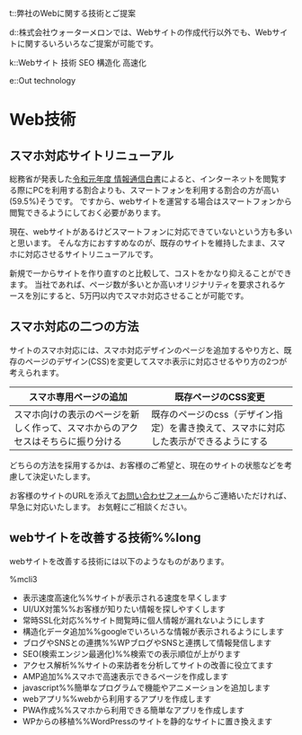 t::弊社のWebに関する技術とご提案

d::株式会社ウォーターメロンでは、Webサイトの作成代行以外でも、Webサイトに関するいろいろなご提案が可能です。

k::Webサイト 技術 SEO 構造化 高速化

e::Out technology

# Web技術

## スマホ対応サイトリニューアル

総務省が発表した[令和元年度 情報通信白書](https://www.soumu.go.jp/johotsusintokei/whitepaper/ja/r01/html/nd232120.html)によると、インターネットを閲覧する際にPCを利用する割合よりも、スマートフォンを利用する割合の方が高い(59.5%)そうです。
ですから、webサイトを運営する場合はスマートフォンから閲覧できるようにしておく必要があります。

現在、webサイトがあるけどスマートフォンに対応できていないという方も多いと思います。
そんな方におすすめなのが、既存のサイトを維持したまま、スマホに対応させるサイトリニューアルです。

新規で一からサイトを作り直すのと比較して、コストをかなり抑えることができます。
当社であれば、ページ数が多いとか高いオリジナリティを要求されるケースを別にすると、5万円以内でスマホ対応させることが可能です。


## スマホ対応の二つの方法

サイトのスマホ対応には、スマホ対応デザインのページを追加するやり方と、既存のページのデザイン(CSS)を変更してスマホ表示に対応させるやり方の2つが考えられます。

|スマホ専用ページの追加|既存ページのCSS変更|
|-----|--------|
|スマホ向けの表示のページを新しく作って、スマホからのアクセスはそちらに振り分ける|既存のページのcss（デザイン指定）を書き換えて、スマホに対応した表示ができるようにする|

どちらの方法を採用するかは、お客様のご希望と、現在のサイトの状態などを考慮して決定いたします。

お客様のサイトのURLを添えて[お問い合わせフォーム](../contact/)からご連絡いただければ、早急に対応いたします。
お気軽にご相談ください。


## webサイトを改善する技術%%long

webサイトを改善する技術には以下のようなものがあります。

%mcli3

- 表示速度高速化%%サイトが表示される速度を早くします
- UI/UX対策%%お客様が知りたい情報を探しやすくします
- 常時SSL化対応%%サイト閲覧時に個人情報が漏れないようにします
- 構造化データ追加%%googleでいろいろな情報が表示されるようにします
- ブログやSNSとの連携%%WPブログやSNSと連携して情報発信します
- SEO(検索エンジン最適化)%%検索での表示順位が上がります
- アクセス解析%%サイトの来訪者を分析してサイトの改善に役立てます
- AMP追加%%スマホで高速表示できるページを作成します
- javascript%%簡単なプログラムで機能やアニメーションを追加します
- webアプリ%%webから利用するアプリを作成します
- PWA作成%%スマホから利用できる簡単なアプリを作成します
- WPからの移植%%WordPressのサイトを静的なサイトに置き換えます

